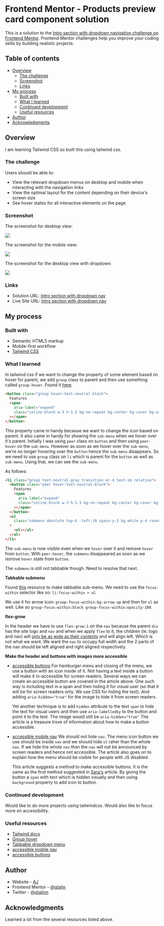 # Frontend Mentor - Products preview card component solution

This is a solution to the [Intro section with dropdown navigation challenge on Frontend Mentor](https://www.frontendmentor.io/challenges/intro-section-with-dropdown-navigation-ryaPetHE5). Frontend Mentor challenges help you improve your coding skills by building realistic projects.

## Table of contents

- [Overview](#overview)
  - [The challenge](#the-challenge)
  - [Screenshot](#screenshot)
  - [Links](#links)
- [My process](#my-process)
  - [Built with](#built-with)
  - [What I learned](#what-i-learned)
  - [Continued development](#continued-development)
  - [Useful resources](#useful-resources)
- [Author](#author)
- [Acknowledgments](#acknowledgments)

## Overview

I am learning Tailwind CSS so built this using tailwind css.

### The challenge

Users should be able to:

- View the relevant dropdown menus on desktop and mobile when interacting with the navigation links
- View the optimal layout for the content depending on their device's screen size
- See hover states for all interactive elements on the page

### Screenshot

The screenshot for desktop view:

![](./screenshot-desktop.png)

The screenshot for the mobile view:

![](./screenshot-mobile.png)

The screenshot for the desktop view with dropdown:

![](./screenshot-desktop-dropdown.png)

### Links

- Solution URL: [Intro section with dropdown nav](https://github.com/gtalin/front-end-mentor/intro-section-dropdown-nav)
- Live Site URL: [Intro section with dropdown nav](https://gtalin.github.io/front-end-mentor/intro-section-dropdown-nav)

## My process

### Built with

- Semantic HTML5 markup
- Mobile-first workflow
- [Tailwind CSS](https://tailwindcss.com/)

### What I learned

In tailwind css if we want to change the property of some element based on hover for parent, we add `group` class to parent and then use something called `group-hover`.
Found it [here](https://stackoverflow.com/questions/65946335/how-to-make-parent-div-activate-styling-of-child-div-for-hover-and-active).

```html
<button class="group hover:text-neutral-black">
  Features
  <span
    aria-label="expand"
    class="inline-block w-3 h-1.5 bg-no-repeat bg-center bg-cover bg-arrow-down transition group-hover:bg-arrow-up group-focus:bg-arrow-up"
  ></span>
</button>
```

This property came in handy because we want to change the icon based on parent. It also came in handy for showing the `sub-menu` when we hover over it's parent.
Initially I was using `peer` class on `button` and then using `peer-hover` on the `sub-menu`. However as soon as we hover over the `sub-menu`, we're no longer hovering over the `button` hence the `sub-menu` disappears. So we need to use `group` class on `li` which is parent for the `button` as well as `sub-menu`. Using that, we can see the `sub-menu`.

As follows:

```html
<li class="group text-neutral-gray transition mr-4 text-sm relative">
  <button class="peer hover:text-neutral-black">
    Features
    <span
      aria-label="expand"
      class="inline-block w-3 h-1.5 bg-no-repeat bg-center bg-cover bg-arrow-down transition group-hover:bg-arrow-up "
    ></span>
  </button>
  <ul
    class="submenu absolute top-6 -left-10 space-y-3 bg-white p-4 rounded-xl shadow-2xl z-1 w-[150px] hidden opacity-0 group-hover:block group-hover:opacity-100"
  >
    <ul></ul>
  </ul>
</li>
```

The `sub-menu` is now visible even when we `hover` over it and remove `hover` from `button`. With `peer-hover`, the `submenu` disappeared as soon as we remove `hover` state from `button`.

The `submenu` is still not tabbable though. Need to resolve that next.

**Tabbable submenu**

Found [this](https://css-tricks.com/solved-with-css-dropdown-menus/) resource to make tabbable sub-menu.
We need to use the `focus-within` selector like so: `li:focus-within > ul`

We use it for arrow icon: `group-focus-within:bg-arrow-up` and then for `ul` as well. Like so `group-focus-within:block group-focus-within:opacity-100`.

**flex-grow**

In the header we have to use `flex-grow:1` on the `nav` because the parent `div` has the site logo and `nav` and when we apply `flex` to it, the children (ie. logo and nav) will [only be as wide as their contents](https://stackoverflow.com/questions/50455838/flexbox-not-full-width) and will align left. Which is not what we want. We want the `nav` to occupy full width and the 2 parts of the nav should be left aligned and right aligned respectively.

**Make the header and buttons with images more accessible**

- [accessible buttons](https://www.sarasoueidan.com/blog/accessible-icon-buttons)
  For hamburger menu and closing of the menu, we use a button with an icon inside of it. Not having a text inside a button will make it in-accessible for screen readers. Several ways we can create an accessible button are covered in the article above. One such way is including text in a span and then hiding it for visual user (so that it will be for screen readers only. We use CSS for hiding the text).
  And adding `aria-hidden="true"` for the image to hide it from screen readers.

  Yet another technique is to add `hidden` attribute to the text `span` to hide the text for visual users and then use `aria-labelledby` to the button and point it to the text. The image would still be `aria-hidden="true"`
  The article is a treasure trove of information about how to make a button accessible.

- [accessible mobile nav](https://www.a11ymatters.com/pattern/mobile-nav/)
  We should not hide `nav`. The menu icon button we use should be inside `nav` and we should hide `ul` raher than the whole `nav`. If we hide the whole `nav` then the `nav` will not be announced by screen readers and hence not accessible.
  The article also goes on to explain how the menu should be visible for people with JS disabled.

  This article suggests a method to make accessible buttons. It is the same as the first method suggested in [Sara's](https://www.sarasoueidan.com/blog/accessible-icon-buttons/#site-header) article. By giving the button a `span` with text which is hidden visually and then using `background` property to add icon to button.

### Continued development

Would like to do more projects using tailwindcss. Would also like to focus more on accessibility.

### Useful resources

- [Tailwind docs](https://tailwindcss.com/docs/)
- [Group hover](https://stackoverflow.com/questions/65946335/how-to-make-parent-div-activate-styling-of-child-div-for-hover-and-active)
- [Tabbable dropdown menu](https://css-tricks.com/solved-with-css-dropdown-menus/)
- [accessible mobile nav](https://www.a11ymatters.com/pattern/mobile-nav/)
- [accessible buttons](https://www.sarasoueidan.com/blog/accessible-icon-buttons)

## Author

- Website - [AJ](https://github.com/gtalin)
- Frontend Mentor - [@gtalin](https://www.frontendmentor.io/profile/gtalin)
- Twitter - [@gtalinn](https://twitter.com/gtalinn)

## Acknowledgments

Learned a lot from the several resources listed above.
